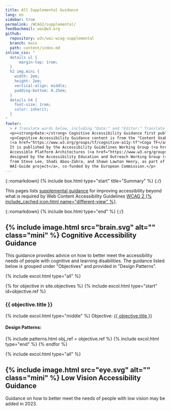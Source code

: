 ```yaml
---
title: All Supplemental Guidance
lang: en
sidebar: true
permalink: /WCAG2/supplemental/
feedbackmail: wai@w3.org
github: 
  repository: w3c/wai-wcag-supplemental
  branch: main
  path: content/index.md
inline_css: "
  details ul {
      margin-top: 1rem;
  }
  h2 img.mini {
    width: 2em;
    height: 2em;
    vertical-align: middle;
    padding-bottom: 0.25em;
  }
  details h4 {
    font-size: 1rem;
    color: inherit;
  }
"
footer:
  > # Translate words below, including "Date:" and "Editor:" Translate the Working Group name. Leave the Working Group acronym in English. Do *not* change the dates in the footer below.
  <p><strong>Date:</strong> Cognitive Accessibility Guidance first published 29 April 2021. User interface updated in January 2022.</p>
  <p>Cognitive Accessibility Guidance content is from the "Content Usable" Working Group Note by Cognitive and Learning Disabilities Accessibility Task Force 
  (<a href="https://www.w3.org/groups/tf/cognitive-a11y-tf">Coga TF</a>) <a href="https://www.w3.org/groups/tf/cognitive-a11y-tf/participants">participants</a>.
  It is published by the Accessibility Guidelines Working Group (<a href="https://www.w3.org/groups/wg/ag">AG WG</a>) and the 
  Accessible Platform Architectures (<a href="https://www.w3.org/groups/wg/apa">APA</a>) Working Group. This user interface was 
  designed by the Accessibility Education and Outreach Working Group (<a href="https://www.w3.org/groups/wg/eowg">EOWG</a>) with contributions
  from Steve Lee, Shadi Abou-Zahra, and Shawn Lawton Henry, as part of the <a href="https://www.w3.org/WAI/about/projects/wai-guide/">
  WAI-Guide project</a>, co-funded by the European Commission.</p>
---
```



{::nomarkdown}
{% include box.html type="start" title="Summary" %}
{:/}

This pages lists [supplemental guidance](/WCAG2/supplemental/about/) for improving accessibility beyond what is required by Web Content Accessibility Guidelines [WCAG 2 {% include_cached icon.html name="different-view" %}](https://www.w3.org/WAI/standards-guidelines/wcag/).

{::nomarkdown}
{% include box.html type="end" %}
{:/}

## {% include image.html src="brain.svg" alt="" class="mini" %} Cognitive Accessibility Guidance

This guidance provides advice on how to better meet the accessibility needs of people with cognitive and learning disabilities. The guidance listed below is grouped under "Objectives" and provided in "Design Patterns".

{% include excol.html type="all" %}

{% for objective in site.objectives %}
  {% include excol.html type="start" id=objective.ref %}
  <h3>{{ objective.title }}</h3>
  {% include excol.html type="middle" %}
  Objective: <a href="{{ objective.url | relative_url }}">{{ objective.title }}</a>
  <h4>Design Patterns:</h4>
  {% include patterns.html obj_ref = objective.ref %}
  {% include excol.html type="end" %}
{% endfor %}

{% include excol.html type="all" %}

## {% include image.html src="eye.svg" alt="" class="mini" %} Low Vision Accessibility Guidance

Guidance on how to better meet the needs of people with low vision may be added in 2023.
